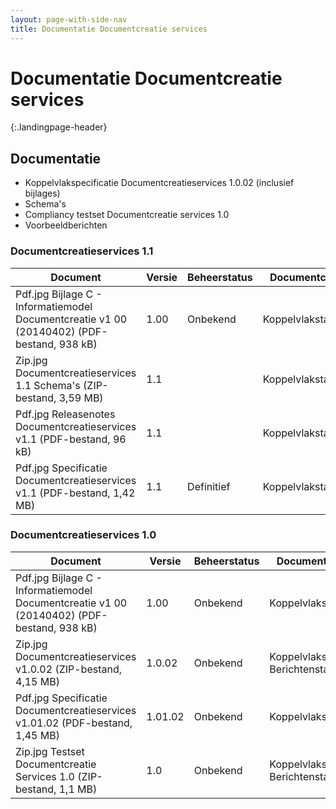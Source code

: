 ```yaml
---
layout: page-with-side-nav
title: Documentatie Documentcreatie services
---
```

# Documentatie Documentcreatie services
{:.landingpage-header}

## Documentatie
* Koppelvlakspecificatie Documentcreatieservices 1.0.02 (inclusief bijlages)
* Schema's
* Compliancy testset Documentcreatie services 1.0
* Voorbeeldberichten

### Documentcreatieservices 1.1
| Document | Versie | Beheerstatus | Documentcategorie |
| --- | --- | --- | --- |
| Pdf.jpg Bijlage C - Informatiemodel Documentcreatie v1 00 (20140402) (PDF-bestand, 938 kB) | 1.00 | Onbekend | Koppelvlakstandaarden |
| Zip.jpg Documentcreatieservices 1.1 Schema's (ZIP-bestand, 3,59 MB) | 1.1	 |  | Koppelvlakstandaarden |
| Pdf.jpg Releasenotes Documentcreatieservices v1.1 (PDF-bestand, 96 kB) | 1.1 |  | Koppelvlakstandaarden |	
| Pdf.jpg Specificatie Documentcreatieservices v1.1 (PDF-bestand, 1,42 MB) | 1.1 | Definitief | Koppelvlakstandaarden |	

### Documentcreatieservices 1.0
| Document | Versie | Beheerstatus | Documentcategorie |
| --- | --- | --- | --- |
| Pdf.jpg Bijlage C - Informatiemodel Documentcreatie v1 00 (20140402) (PDF-bestand, 938 kB) | 1.00 | Onbekend | Koppelvlakstandaarden |	
| Zip.jpg Documentcreatieservices v1.0.02 (ZIP-bestand, 4,15 MB) | 1.0.02 | Onbekend | Koppelvlakstandaarden<br/>Berichtenstandaarden |	
| Pdf.jpg Specificatie Documentcreatieservices v1.01.02 (PDF-bestand, 1,45 MB) | 1.01.02 | Onbekend | Koppelvlakstandaarden |
| Zip.jpg Testset Documentcreatie Services 1.0 (ZIP-bestand, 1,1 MB) | 1.0 | Onbekend | Koppelvlakstandaarden<br/>Berichtenstandaarden |	
